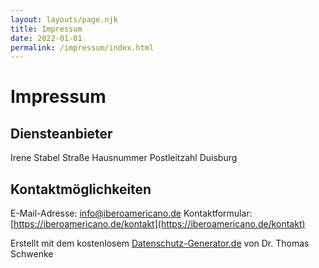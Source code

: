 ```yaml
---
layout: layouts/page.njk
title: Impressum
date: 2022-01-01
permalink: /impressum/index.html
---
```


# Impressum

## Diensteanbieter

Irene Stabel
Straße Hausnummer
Postleitzahl Duisburg

## Kontaktmöglichkeiten

E-Mail-Adresse: [info@iberoamericano.de](mailto:info@iberoamericano.de)
Kontaktformular: [https://iberoamericano.de/kontakt](https://iberoamericano.de/kontakt)

Erstellt mit dem kostenlosem [Datenschutz-Generator.de](https://datenschutz-generator.de/) von Dr. Thomas Schwenke